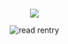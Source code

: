 <p align="center"> 
    <img src="https://komarev.com/ghpvc/?username=astronovaIite&label=For my+soul+why?+I'm+not+dead+.&color=989855&style=flat-square"/>
<p align="center">
</p>
<p align="center">
<img src="https://i.postimg.cc/C5CM0bPj/68747470733a2f2f66696c65732e636174626f782e6d6f652f66363438616b2e706e67.png" alt="read rentry">
<p align="center">


